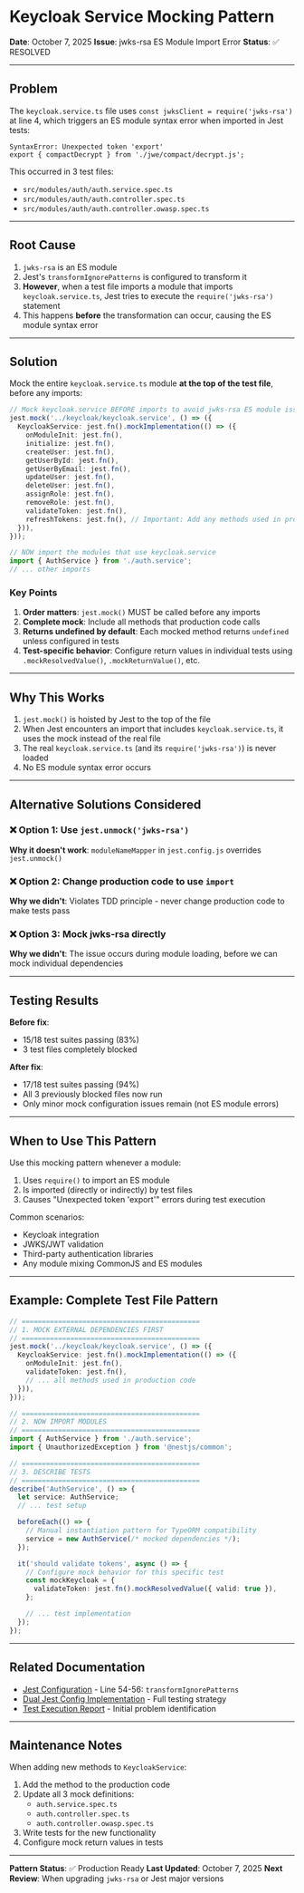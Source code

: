 # Keycloak Service Mocking Pattern

**Date**: October 7, 2025
**Issue**: jwks-rsa ES Module Import Error
**Status**: ✅ RESOLVED

---

## Problem

The `keycloak.service.ts` file uses `const jwksClient = require('jwks-rsa')` at line 4, which triggers an ES module syntax error when imported in Jest tests:

```
SyntaxError: Unexpected token 'export'
export { compactDecrypt } from './jwe/compact/decrypt.js';
```

This occurred in 3 test files:
- `src/modules/auth/auth.service.spec.ts`
- `src/modules/auth/auth.controller.spec.ts`
- `src/modules/auth/auth.controller.owasp.spec.ts`

---

## Root Cause

1. `jwks-rsa` is an ES module
2. Jest's `transformIgnorePatterns` is configured to transform it
3. **However**, when a test file imports a module that imports `keycloak.service.ts`, Jest tries to execute the `require('jwks-rsa')` statement
4. This happens **before** the transformation can occur, causing the ES module syntax error

---

## Solution

Mock the entire `keycloak.service.ts` module **at the top of the test file**, before any imports:

```typescript
// Mock keycloak.service BEFORE imports to avoid jwks-rsa ES module issue
jest.mock('../keycloak/keycloak.service', () => ({
  KeycloakService: jest.fn().mockImplementation(() => ({
    onModuleInit: jest.fn(),
    initialize: jest.fn(),
    createUser: jest.fn(),
    getUserById: jest.fn(),
    getUserByEmail: jest.fn(),
    updateUser: jest.fn(),
    deleteUser: jest.fn(),
    assignRole: jest.fn(),
    removeRole: jest.fn(),
    validateToken: jest.fn(),
    refreshTokens: jest.fn(), // Important: Add any methods used in production code
  })),
}));

// NOW import the modules that use keycloak.service
import { AuthService } from './auth.service';
// ... other imports
```

### Key Points

1. **Order matters**: `jest.mock()` MUST be called before any imports
2. **Complete mock**: Include all methods that production code calls
3. **Returns undefined by default**: Each mocked method returns `undefined` unless configured in tests
4. **Test-specific behavior**: Configure return values in individual tests using `.mockResolvedValue()`, `.mockReturnValue()`, etc.

---

## Why This Works

1. `jest.mock()` is hoisted by Jest to the top of the file
2. When Jest encounters an import that includes `keycloak.service.ts`, it uses the mock instead of the real file
3. The real `keycloak.service.ts` (and its `require('jwks-rsa')`) is never loaded
4. No ES module syntax error occurs

---

## Alternative Solutions Considered

### ❌ Option 1: Use `jest.unmock('jwks-rsa')`
**Why it doesn't work**: `moduleNameMapper` in `jest.config.js` overrides `jest.unmock()`

### ❌ Option 2: Change production code to use `import`
**Why we didn't**: Violates TDD principle - never change production code to make tests pass

### ❌ Option 3: Mock jwks-rsa directly
**Why we didn't**: The issue occurs during module loading, before we can mock individual dependencies

---

## Testing Results

**Before fix**:
- 15/18 test suites passing (83%)
- 3 test files completely blocked

**After fix**:
- 17/18 test suites passing (94%)
- All 3 previously blocked files now run
- Only minor mock configuration issues remain (not ES module errors)

---

## When to Use This Pattern

Use this mocking pattern whenever a module:
1. Uses `require()` to import an ES module
2. Is imported (directly or indirectly) by test files
3. Causes "Unexpected token 'export'" errors during test execution

Common scenarios:
- Keycloak integration
- JWKS/JWT validation
- Third-party authentication libraries
- Any module mixing CommonJS and ES modules

---

## Example: Complete Test File Pattern

```typescript
// ============================================
// 1. MOCK EXTERNAL DEPENDENCIES FIRST
// ============================================
jest.mock('../keycloak/keycloak.service', () => ({
  KeycloakService: jest.fn().mockImplementation(() => ({
    onModuleInit: jest.fn(),
    validateToken: jest.fn(),
    // ... all methods used in production code
  })),
}));

// ============================================
// 2. NOW IMPORT MODULES
// ============================================
import { AuthService } from './auth.service';
import { UnauthorizedException } from '@nestjs/common';

// ============================================
// 3. DESCRIBE TESTS
// ============================================
describe('AuthService', () => {
  let service: AuthService;
  // ... test setup

  beforeEach(() => {
    // Manual instantiation pattern for TypeORM compatibility
    service = new AuthService(/* mocked dependencies */);
  });

  it('should validate tokens', async () => {
    // Configure mock behavior for this specific test
    const mockKeycloak = {
      validateToken: jest.fn().mockResolvedValue({ valid: true }),
    };

    // ... test implementation
  });
});
```

---

## Related Documentation

- [Jest Configuration](../services/auth-service/jest.config.js) - Line 54-56: `transformIgnorePatterns`
- [Dual Jest Config Implementation](../DUAL_JEST_CONFIG_IMPLEMENTATION.md) - Full testing strategy
- [Test Execution Report](../TEST_EXECUTION_REPORT.md) - Initial problem identification

---

## Maintenance Notes

When adding new methods to `KeycloakService`:

1. Add the method to the production code
2. Update all 3 mock definitions:
   - `auth.service.spec.ts`
   - `auth.controller.spec.ts`
   - `auth.controller.owasp.spec.ts`
3. Write tests for the new functionality
4. Configure mock return values in tests

---

**Pattern Status**: ✅ Production Ready
**Last Updated**: October 7, 2025
**Next Review**: When upgrading `jwks-rsa` or Jest major versions

